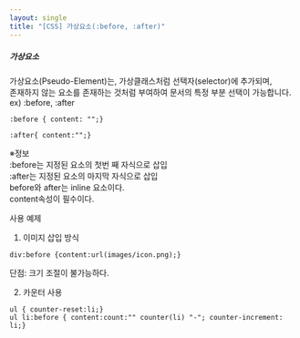 ```yaml
---
layout: single
title: "[CSS] 가상요소(:before, :after)"
---
```


##### 가상요소   
가상요소(Pseudo-Element)는, 가상클래스처럼 선택자(selector)에 추가되며,  
존재하지 않는 요소를 존재하는 것처럼 부여하여 문서의 특정 부분 선택이 가능합니다.  
ex) :before, :after

```
:before { content: "";}

:after{ content:"";}
```

※정보  
:before는 지정된 요소의 첫번 째 자식으로 삽입  
:after는 지정된 요소의 마지막 자식으로 삽입  
before와 after는 inline 요소이다.  
content속성이 필수이다.

사용 예제   
1. 이미지 삽입 방식

```
div:before {content:url(images/icon.png);}
```
단점: 크기 조절이 불가능하다.   
    
2. 카운터 사용   

```
ul { counter-reset:li;}
ul li:before { content:count:"" counter(li) "-"; counter-increment: li;}
```
